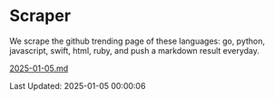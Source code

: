 # Scraper

We scrape the github trending page of these languages: go, python, javascript, swift, html, ruby, and push a markdown result everyday.

[2025-01-05.md](https://github.com/henson/Scraper/blob/master/2025-01-05.md)

Last Updated: 2025-01-05 00:00:06